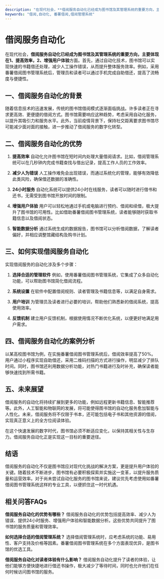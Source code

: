 ```yaml
---
description: "在现代社会，**借阅服务自动化已经成为图书馆及其管理系统的重要方向，主要体现在1、提高效率，2、增强用户体验**方面。首先，通过自动化技术，图书馆可以实现快速的书籍借还处理，减少人工操作错误，从而提升整体服务效率。例如，采用番薯借阅图书管理系统后，管理员和读者可以通过手机完成自助借还，提高了流畅度与便捷性。"
keywords: "借阅,自动化, 番薯借阅,借阅管理系统"
---
```

# 借阅服务自动化

在现代社会，**借阅服务自动化已经成为图书馆及其管理系统的重要方向，主要体现在1、提高效率，2、增强用户体验**方面。首先，通过自动化技术，图书馆可以实现快速的书籍借还处理，减少人工操作错误，从而提升整体服务效率。例如，采用番薯借阅图书管理系统后，管理员和读者可以通过手机完成自助借还，提高了流畅度与便捷性。

## 一、借阅服务自动化的背景

随着信息技术的迅速发展，传统的图书馆借阅模式逐渐面临挑战。许多读者正在寻求更高效、更便捷的借阅方式。图书馆需要响应这种趋势，考虑采用自动化服务，以提升其吸引力和服务水平。此外，当前疫情背景下，保持社交距离要求图书馆尽可能减少面对面的接触，进一步推动了借阅服务的数字化转型。

## 二、借阅服务自动化的优势

1. **提高效率**
   自动化允许图书馆在短时间内处理大量借阅请求。比如，借阅管理系统可以在几秒钟内完成书籍查找与借出记录，提高工作人员的工作效率。

2. **减少人为错误**
   人工操作难免会出现错误，而通过系统化的管理，能够有效降低此类风险，确保借还数据的准确性。

3. **24小时服务**
   自动化系统可以提供24小时在线服务，读者可以随时进行借书和还书，无需受到图书馆开放时间的限制。

4. **增强用户体验**
   用户可以轻松地通过手机或电脑进行预约、借阅和续借，极大提升了图书馆的可用性。比如借助番薯借阅图书管理系统，读者能够随时获取书籍信息以及借阅状态。

5. **智能数据分析**
   通过系统生成的数据报告，图书馆可以分析借阅数据，了解读者偏好，并相应调整馆藏结构及购书计划。

## 三、如何实现借阅服务自动化

实现借阅服务的自动化涉及多个步骤：

1. **选择合适的管理软件**
   例如，使用番薯借阅图书管理系统，它集成了众多自动化功能，可以帮助图书馆简化借阅流程。

2. **系统设置**
   在软件中配置借阅规则、读者管理及书籍信息等，以满足自身需求。

3. **用户培训**
   为管理员及读者进行必要的培训，帮助他们熟悉新的借阅系统，提高使用效率。

4. **反馈机制**
   建立用户反馈机制，根据使用情况不断优化系统，以便更好地满足用户需求。

## 四、借阅服务自动化的案例分析

以某高校图书馆为例，在实施番薯借阅图书管理系统后，借阅效率提高了50%。用户通过小程序实现自助借还，采用二维码扫描的方式进行操作，明显减少了排队时间。同时，图书馆还利用数据分析功能，对热门书籍进行及时补充，确保读者能够快速找到所需书籍。

## 五、未来展望

借阅服务的自动化将持续扩展到更多的功能，例如远程更新书籍信息、智能推荐等。此外，人工智能和物联网的发展，将可能使得图书馆的自动化服务愈加智能与人性化。未来，借阅服务将不仅限于书本，还可能包括电子书和其他资源的借阅，实现真正意义上的全方位阅读体验。

在这个快速发展的数字时代，图书馆必须不断适应变化，以保持其相关性与生存力。借阅服务自动化正是实现这一目标的重要途径。

## 结语

借阅服务的自动化不仅是图书馆应对现代化挑战的解决方案，更是提升用户体验的关键。随着技术不断进步，图书馆有必要积极探索并实施这一变革，以提升服务质量和运营效率。对于尚未尝试自动化服务的图书馆来说，建议优先考虑使用如番薯借阅图书管理系统这样的专业工具，以便抓住这一时代机遇。

## 相关问答FAQs

**借阅服务自动化的优势有哪些？**
借阅服务自动化的优势包括提高效率、减少人为错误、提供24小时服务、增强用户体验和智能数据分析。这些优势共同提升了图书馆的服务质量和管理效率。

**如何选择合适的借阅管理系统？**
选择借阅管理系统时，应考虑系统的功能、易用性、客户支持及价格等因素。番薯借阅图书管理系统在多个方面表现优异，是图书馆的优选工具。

**借阅服务自动化对读者体验有什么影响？**
借阅服务自动化提升了读者的体验，让他们能够方便快捷地进行借还书操作，极大减少了等待时间，同时也允许他们在任何时候访问图书馆的服务。
